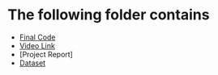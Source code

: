 # The following folder contains
- [Final Code](https://github.com/IBM-EPBL/IBM-Project-7793-1658899472/tree/main/Final%20Deliverables/Final%20Code)
- [Video Link](https://github.com/IBM-EPBL/IBM-Project-7793-1658899472/blob/main/Final%20Deliverables/Final%20Demo%20Video%20Link.mp4)
- [Project Report]
- [Dataset](https://github.com/IBM-EPBL/IBM-Project-7793-1658899472/tree/main/Final%20Deliverables/dataset)
